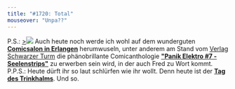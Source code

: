 ```yaml
---
title: "#1720: Total"
mouseover: "Unpa??"
---
```


P.S.:
<a href="http://www.schwarzerturm.de/html/panik_7.html">><img src="http://www.fonflatter.de/bilder/erlangen.png"></a>
Auch heute noch werde ich wohl auf dem wunderguten <a href="http://www.comic-salon.de/"><strong>Comicsalon in Erlangen</strong></a> herumwuseln, unter anderem am Stand vom <a href="http://www.comic-salon.de/index.asp?FsID=22&MesseID=386&spr=1">Verlag Schwarzer Turm</a> die phänobrillante Comicanthologie <a href="http://www.schwarzerturm.de/html/panik_7.html"><strong>"Panik Elektro #7 - Seelenstrips"</strong></a> zu erwerben sein wird, in der auch Fred zu Wort kommt. 
P.P.S.:
Heute dürft ihr so laut schlürfen wie ihr wollt. Denn heute ist der <a href="http://www.fonflatter.de/kalender"><strong>Tag des Trinkhalms</strong></a>.
Und so.

